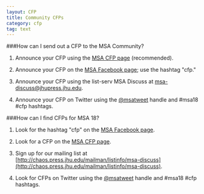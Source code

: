 ```yaml
---
layout: CFP
title: Community CFPs
category: cfp
tag: text
---
```


###How can I send out a CFP to the MSA Community?

1. Announce your CFP using the [MSA CFP page](http://msa.press.jhu.edu/cgi-bin/cfp_view.cgi) (recommended).

2. Announce your CFP on the [MSA Facebook page](https://www.facebook.com/groups/35866051126/?fref=ts); use the hashtag "cfp."

3. Announce your CFP using the list-serv MSA Discuss at
[msa-discuss@jhupress.jhu.edu](msa-discuss@jhupress.jhu.edu).

4. Announce your CFP on Twitter using the [@msatweet](https://twitter.com/msatweet) handle and #msa18 #cfp hashtags.

###How can I find CFPs for MSA 18?

1. Look for the hashtag "cfp" on the [MSA Facebook page](https://www.facebook.com/groups/35866051126/?fref=ts).

2. Look for a CFP on the [MSA CFP page](http://msa.press.jhu.edu/cgi-bin/cfp_view.cgi).

3. Sign up for our mailing list at [http://chaos.press.jhu.edu/mailman/listinfo/msa-discuss](http://chaos.press.jhu.edu/mailman/listinfo/msa-discuss).

4. Look for CFPs on Twitter using the [@msatweet](https://twitter.com/msatweet) handle and #msa18 #cfp hashtags.